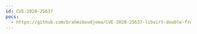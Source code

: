 ```yaml
---
id: CVE-2020-25637
pocs:
  - https://github.com/brahmiboudjema/CVE-2020-25637-libvirt-double-free
---
```

